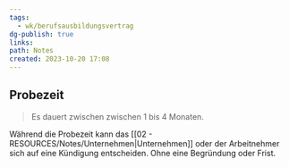 ```yaml
---
tags:
  - wk/berufsausbildungsvertrag
dg-publish: true
links: 
path: Notes
created: 2023-10-20 17:08
---
```

## Probezeit 
> Es dauert zwischen zwischen 1 bis 4 Monaten.

Während die Probezeit kann das [[02 - RESOURCES/Notes/Unternehmen\|Unternehmen]] oder der Arbeitnehmer sich auf eine Kündigung entscheiden. Ohne eine Begründung oder Frist.

